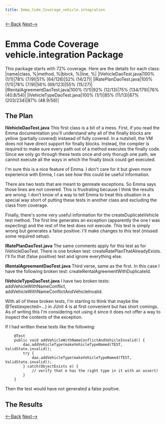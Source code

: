 ```yaml
---
title: Emma_Code_Coverage_vehicle.integration
---
```

[<--Back]({{_site.pagesurl}}/Emma_Code_Coverage_vehicle.configuration) [Next-->]({{_site.pagesurl}}/Emma_Code_Coverage_vehicle.component.vehicletype)

# Emma Code Coverage vehicle.integration Package

This package starts with 72% coverage. Here are the details for each class:
|name|class, %|method, %|block, %|line, %| 
|IVehicleDaoTest.java|100% (1/1)|78%  (7/9)|51%  (64/126)|52%  (14/27)|
|IRatePlanDaoTest.java|100% (1/1)|78%  (7/9)|56%  (69/123)|55%  (15/27)|
|IRentalAgreementDaoTest.java|100% (1/1)|92%  (12/13)|75%  (134/179)|76%  (40.8/54)|
|IVehicleTypeDaoTest.java|100% (1/1)|85%  (11/13)|87%  (203/234)|87%  (48.9/56)|

## The Plan
**IVehicleDaoTest.java**
This first class is a bit of a mess. First, if you read the Emma documentation you'll understand why all of the finally blocks are yellow (partially covered) instaead of fully covered. In a nutshell, the VM does not have direct support for finally blocks. Instead, the compiler is required to make sure every path out of a method executes the finally code. Since we only go through these tests once and only thorugh one path, we cannot execute all the ways in which the finally block could get executed.

I'm sure this is a nice feature of Emma. I don't care for it but given more experience with Emma, I can see how this could be useful information.

There are two tests that are meant to genreate exceptions. So Emma says those lines are not covered. This is frustrating because I think the results are wrong. I don't know of a way to tell Emma to treat this situation in a special way short of putting these tests in another class and excluding the class from coverage.

Finally, there's some very useful information for the createDuplicateVehicle test method. The first line generates an exception (apparently the one I was expecting) and the rest of the test does not execute. This test is simply wrong but generates a false positive. I'll make changes to this test (missed some required setup).

**IRatePlanDaoTest.java**
The same comments apply for this test as for IVehicleDaoTest. There is one broken test: createRatePlanThatAlreadyExists. I'll fix that (false positive) test and ignore everything else.

**IRentalAgreementDaoTest.java**
Third verse, same as the first. In this case I have the following broken test: createRentalAgreementWithDuplicateId.

**IVehicleTypeDaoTest.java**
I have two broken tests: addVehicleWithNameConflict, addVehicleWithNameConflictAndVehicleInvalid.

With all of these broken tests, I'm starting to think that maybe the @Test(expected=...) in JUnit 4 is at first convenient but has short comings. As of writing this I'm considering not using it since it does not offer a way to inspect the contents of the exception.

If I had written these tests like the following:
```
    @Test 
    public void addVehicleWithNameConflictAndVehicleInvalid() { 
        dao.addVehicleType(makeVehicleTypeNamed(TEST, ValidState.invalid)); 
        try {
            dao.addVehicleType(makeVehicleTypeNamed(TEST, ValidState.invalid)); 
        } catch(ObjectExists e) {
            // verify that e has the right type in it with an assert)
        }
    } 
```
Then the test would have not generated a false positive.

## The Results

[<--Back]({{_site.pagesurl}}/Emma_Code_Coverage_vehicle.configuration) [Next-->]({{_site.pagesurl}}/Emma_Code_Coverage_vehicle.component.vehicletype)

